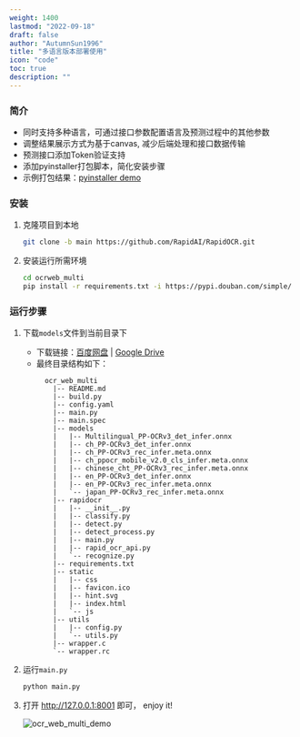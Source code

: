 ```yaml
---
weight: 1400
lastmod: "2022-09-18"
draft: false
author: "AutumnSun1996"
title: "多语言版本部署使用"
icon: "code"
toc: true
description: ""
---
```


### 简介
- 同时支持多种语言，可通过接口参数配置语言及预测过程中的其他参数
- 调整结果展示方式为基于canvas, 减少后端处理和接口数据传输
- 预测接口添加Token验证支持
- 添加pyinstaller打包脚本，简化安装步骤
- 示例打包结果：[pyinstaller demo](https://github.com/AutumnSun1996/RapidOCR/releases/tag/v1.1.1-ocrweb-multi)

### 安装
1. 克隆项目到本地
    ```bash {linenos=table}
    git clone -b main https://github.com/RapidAI/RapidOCR.git
    ```
2. 安装运行所需环境
    ```bash {linenos=table}
    cd ocrweb_multi
    pip install -r requirements.txt -i https://pypi.douban.com/simple/
    ```

### 运行步骤
1. 下载`models`文件到当前目录下
    - 下载链接：[百度网盘](https://pan.baidu.com/s/1Z3v34wu0tE6lBndYyP0xOg?pwd=6urq) | [Google Drive](https://drive.google.com/drive/folders/1HZUzGplq_47xKmDVtplwrMmIjoHm7uKo?usp=sharing)
    - 最终目录结构如下：
      ```text {linenos=table}
        ocr_web_multi
          |-- README.md
          |-- build.py
          |-- config.yaml
          |-- main.py
          |-- main.spec
          |-- models
          |   |-- Multilingual_PP-OCRv3_det_infer.onnx
          |   |-- ch_PP-OCRv3_det_infer.onnx
          |   |-- ch_PP-OCRv3_rec_infer.meta.onnx
          |   |-- ch_ppocr_mobile_v2.0_cls_infer.meta.onnx
          |   |-- chinese_cht_PP-OCRv3_rec_infer.meta.onnx
          |   |-- en_PP-OCRv3_det_infer.onnx
          |   |-- en_PP-OCRv3_rec_infer.meta.onnx
          |   `-- japan_PP-OCRv3_rec_infer.meta.onnx
          |-- rapidocr
          |   |-- __init__.py
          |   |-- classify.py
          |   |-- detect.py
          |   |-- detect_process.py
          |   |-- main.py
          |   |-- rapid_ocr_api.py
          |   `-- recognize.py
          |-- requirements.txt
          |-- static
          |   |-- css
          |   |-- favicon.ico
          |   |-- hint.svg
          |   |-- index.html
          |   `-- js
          |-- utils
          |   |-- config.py
          |   `-- utils.py
          |-- wrapper.c
          `-- wrapper.rc
      ```
2. 运行`main.py`
    ```bash {linenos=table}
    python main.py
    ```
3. 打开 http://127.0.0.1:8001 即可， enjoy it!

   ![ocr_web_multi_demo](https://raw.githubusercontent.com/RapidAI/RapidOCR/main/ocrweb_multi/assets/ocr_web_multi.jpg)
